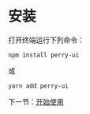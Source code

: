 # 安装

打开终端运行下列命令：

```
npm install perry-ui
```

或

```
yarn add perry-ui
```

下一节：[开始使用](#/doc/get-started)
